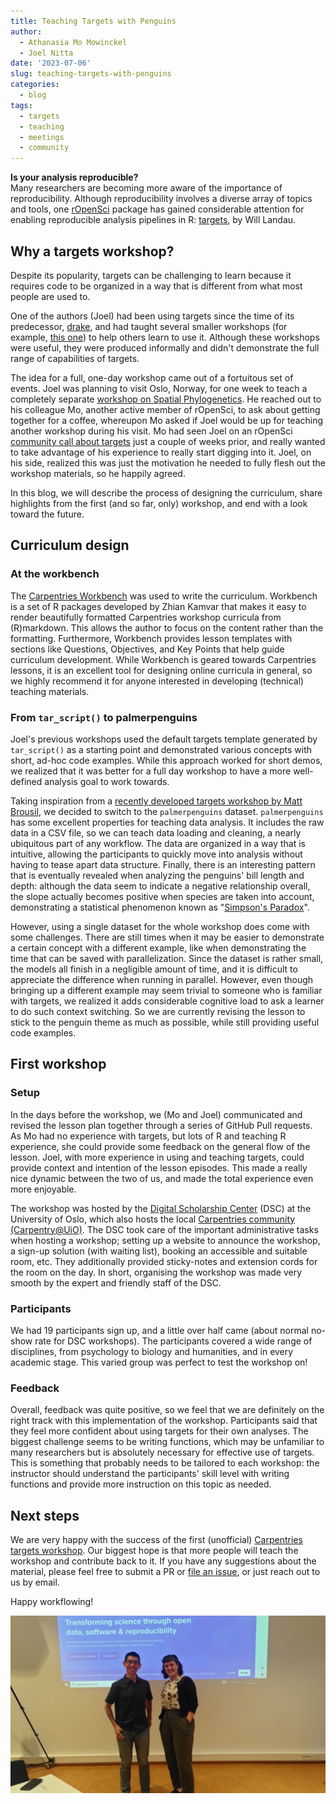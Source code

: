 ```yaml
---
title: Teaching Targets with Penguins
author:
  - Athanasia Mo Mowinckel
  - Joel Nitta
date: '2023-07-06'
slug: teaching-targets-with-penguins
categories:
  - blog
tags:
  - targets
  - teaching
  - meetings
  - community
---
```


**Is your analysis reproducible?**  
Many researchers are becoming more aware of the importance of reproducibility.
Although reproducibility involves a diverse array of topics and tools, one [rOpenSci](https://ropensci.org/) package has gained considerable attention for enabling reproducible analysis pipelines in R: [targets](https://books.ropensci.org/targets/), by Will Landau.

## Why a targets workshop?

Despite its popularity, targets can be challenging to learn because it requires code to be organized in a way that is different from what most people are used to.

One of the authors (Joel) had been using targets since the time of its predecessor, [drake](https://github.com/ropensci/drake), and had taught several smaller workshops (for example, [this one](https://github.com/joelnitta/asiaR-targets-intro)) to help others learn to use it. Although these workshops were useful, they were produced informally and didn't demonstrate the full range of capabilities of targets.

The idea for a full, one-day workshop came out of a fortuitous set of events.
Joel was planning to visit Oslo, Norway, for one week to teach a completely separate [workshop on Spatial Phylogenetics](https://www.forbio.uio.no/events/courses/2023/Workshop%20in%20Spatial%20Phylogenetics).
He reached out to his colleague Mo, another active member of rOpenSci, to ask about getting together for a coffee, whereupon Mo asked if Joel would be up for teaching another workshop during his visit.
Mo had seen Joel on an rOpenSci [community call about targets](https://ropensci.org/commcalls/jan2023-targets/) just a couple of weeks prior, and really wanted to take advantage of his experience to really start digging into it.
Joel, on his side, realized this was just the motivation he needed to fully flesh out the workshop materials, so he happily agreed.

In this blog, we will describe the process of designing the curriculum, share highlights from the first (and so far, only) workshop, and end with a look toward the future.

## Curriculum design

### At the workbench

The [Carpentries Workbench](https://carpentries.github.io/workbench/) was used to write the curriculum.
Workbench is a set of R packages developed by Zhian Kamvar that makes it easy to render beautifully formatted Carpentries workshop curricula from \(R\)markdown.
This allows the author to focus on the content rather than the formatting. Furthermore, Workbench provides lesson templates with sections like Questions, Objectives, and Key Points that help guide curriculum development.
While Workbench is geared towards Carpentries lessons, it is an excellent tool for designing online curricula in general, so we highly recommend it for anyone interested in developing (technical) teaching materials.

### From `tar_script()` to palmerpenguins

Joel's previous workshops used the default targets template generated by `tar_script()` as a starting point and demonstrated various concepts with short, ad-hoc code examples.
While this approach worked for short demos, we realized that it was better for a full day workshop to have a more well-defined analysis goal to work towards.

Taking inspiration from a [recently developed targets workshop by Matt Brousil](https://targets-ecology.netlify.app/), we decided to switch to the `palmerpenguins` dataset.
`palmerpenguins` has some excellent properties for teaching data analysis.
It includes the raw data in a CSV file, so we can teach data loading and cleaning, a nearly ubiquitous part of any workflow.
The data are organized in a way that is intuitive, allowing the participants to quickly move into analysis without having to tease apart data structure.
Finally, there is an interesting pattern that is eventually revealed when analyzing the penguins' bill length and depth: although the data seem to indicate a negative relationship overall, the slope actually becomes positive when species are taken into account, demonstrating a statistical phenomenon known as "[Simpson's Paradox](https://en.wikipedia.org/wiki/Simpson%27s_paradox)".

However, using a single dataset for the whole workshop does come with some challenges.
There are still times when it may be easier to demonstrate a certain concept with a different example, like when demonstrating the time that can be saved with parallelization.
Since the dataset is rather small, the models all finish in a negligible amount of time, and it is difficult to appreciate the difference when running in parallel.
However, even though bringing up a different example may seem trivial to someone who is familiar with targets, we realized it adds considerable cognitive load to ask a learner to do such context switching.
So we are currently revising the lesson to stick to the penguin theme as much as possible, while still providing useful code examples.

## First workshop

### Setup

In the days before the workshop, we (Mo and Joel) communicated and revised the lesson plan together through a series of GitHub Pull requests.
As Mo had no experience with targets, but lots of R and teaching R experience, she could provide some feedback on the general flow of the lesson.
Joel, with more experience in using and teaching targets, could provide context and intention of the lesson episodes.
This made a really nice dynamic between the two of us, and made the total experience even more enjoyable.

The workshop was hosted by the [Digital Scholarship Center](https://www.ub.uio.no/english/libraries/dsc/) (DSC) at the University of Oslo, which also hosts the local [Carpentries community (Carpentry@UiO)](https://www.ub.uio.no/english/libraries/dsc/carpentry-uio/).
The DSC took care of the important administrative tasks when hosting a workshop; setting up a website to announce the workshop, a sign-up solution (with waiting list), booking an accessible and suitable room, etc.
They additionally provided sticky-notes and extension cords for the room on the day.
In short, organising the workshop was made very smooth by the expert and friendly staff of the DSC.

### Participants

We had 19 participants sign up, and a little over half came (about normal no-show rate for DSC workshops). The participants covered a wide range of disciplines, from psychology to biology and humanities, and in every academic stage.  This varied group was perfect to test the workshop on!

### Feedback

Overall, feedback was quite positive, so we feel that we are definitely on the right track with this implementation of the workshop. Participants said that they feel more confident about using targets for their own analyses. The biggest challenge seems to be writing functions, which may be unfamiliar to many researchers but is absolutely necessary for effective use of targets. This is something that probably needs to be tailored to each workshop: the instructor should understand the participants' skill level with writing functions and provide more instruction on this topic as needed.



## Next steps
We are very happy with the success of the first (unofficial) [Carpentries targets workshop](https://github.com/joelnitta/targets-workshop).
Our biggest hope is that more people will teach the workshop and contribute back to it.
If you have any suggestions about the material, please feel free to submit a PR or [file an issue](https://github.com/joelnitta/targets-workshop/issues), or just reach out to us by email.

Happy workflowing!

![Joel and Mo after the workshop](mo-joel.jgp)

